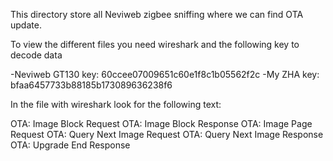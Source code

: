 This directory store all Neviweb zigbee sniffing where we can find OTA update.

To view the different files you need wireshark and the following key to decode data

-Neviweb GT130 key: 60ccee07009651c60e1f8c1b05562f2c
-My ZHA key: bfaa6457733b88185b173089636238f6

In the file with wireshark look for the following text:

OTA: Image Block Request
OTA: Image Block Response
OTA: Image Page Request
OTA: Query Next Image Request
OTA: Query Next Image Response
OTA: Upgrade End Response 
